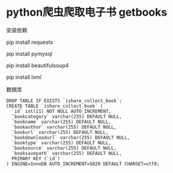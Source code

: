 # python爬虫爬取电子书 getbooks

安装依赖

pip install requests

pip install pymysql

pip install beautifulsoup4

pip install lxml


数据库

```
DROP TABLE IF EXISTS `ishare_collect_book`;
CREATE TABLE `ishare_collect_book` (
  `id` int(11) NOT NULL AUTO_INCREMENT,
  `bookcategory` varchar(255) DEFAULT NULL,
  `bookname` varchar(255) DEFAULT NULL,
  `bookauthor` varchar(255) DEFAULT NULL,
  `bookurl` varchar(255) DEFAULT NULL,
  `bookdownloadurl` varchar(255) DEFAULT NULL,
  `booktype` varchar(255) DEFAULT NULL,
  `booksource` varchar(255) DEFAULT NULL,
  `booksavepath` varchar(255) DEFAULT NULL,
  PRIMARY KEY (`id`)
) ENGINE=InnoDB AUTO_INCREMENT=5820 DEFAULT CHARSET=utf8;
```


